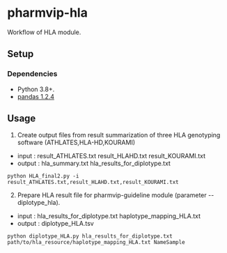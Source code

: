 # pharmvip-hla

Workflow of HLA module.
## Setup

### Dependencies
*   Python 3.8+.
*   [pandas 1.2.4](https://pandas.pydata.org/)

## Usage 

1. Create output files from result summarization of three HLA genotyping software (ATHLATES,HLA-HD,KOURAMI)
- input : result_ATHLATES.txt result_HLAHD.txt result_KOURAMI.txt
- output : hla_summary.txt hla_results_for_diplotype.txt
```shell
python HLA_final2.py -i result_ATHLATES.txt,result_HLAHD.txt,result_KOURAMI.txt
```
2. Prepare HLA result file for pharmvip-guideline module (parameter --diplotype_hla).
- input : hla_results_for_diplotype.txt haplotype_mapping_HLA.txt
- output : diplotype_HLA.tsv

```shell
python diplotype_HLA.py hla_results_for_diplotype.txt path/to/hla_resource/haplotype_mapping_HLA.txt NameSample
```
